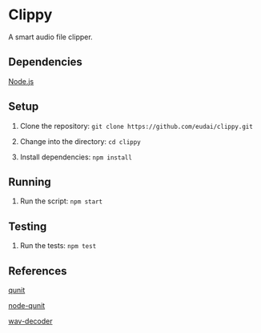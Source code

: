 # Clippy

A smart audio file clipper.

## Dependencies

[Node.js](https://nodejs.org)

## Setup

1. Clone the repository: `git clone https://github.com/eudai/clippy.git`

2. Change into the directory: `cd clippy`

3. Install dependencies: `npm install`

## Running

1. Run the script: `npm start`


## Testing

1. Run the tests: `npm test`


## References

[qunit](http://api.qunitjs.com/)

[node-qunit](https://github.com/qunitjs/node-qunit)

[wav-decoder](https://github.com/mohayonao/wav-decoder)
